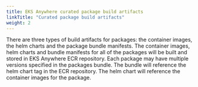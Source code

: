 ```yaml
---
title: EKS Anywhere curated package build artifacts
linkTitle: "Curated package build artifacts"
weight: 2
---
```

There are three types of build artifacts for packages: the container images, the helm charts and the package bundle manifests. The container images, helm charts and bundle manifests for all of the packages will be built and stored in EKS Anywhere ECR repository. Each package may have multiple versions specified in the packages bundle. The bundle will reference the helm chart tag in the ECR repository. The helm chart will reference the container images for the package.